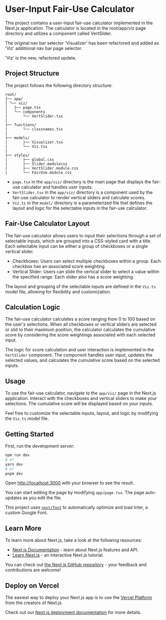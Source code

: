 # User-Input Fair-Use Calculator

This project contains a user-input fair-use calculator implemented in the Next.js application. The calculator is located in the root/app/viz page directory and utilizes a component called VertSlider.

The original nav bar selector 'Visualizer' has been refactored and added as 'Viz' additional nav bar page selector.

'Viz' is the new, refactored update.

## Project Structure

The project follows the following directory structure:

```
root/
├── app/
│ └── viz/
│   ├── page.tsx
│   └── components
|       └── VertSlider.tsx
|
├── functions/
|       └── classnames.tsx
|
├── models/
|       ├── Visualizer.tsx
|       └── Viz.tsx
|
├── styles/
|       ├── global.css
|       ├── Slider.modulecss
|       ├── VertSlider.module.css
|       └── FairUse.module.css
```

- `page.tsx` in the `app/viz/` directory is the main page that displays the fair-use calculator and handles user inputs.
- `VertSlider.tsx` in the `app/viz/` directory is a component used by the fair-use calculator to render vertical sliders and calculate scores.
- `Viz.ts` in the `model/` directory is a parameterized file that defines the layout and logic for the selectable inputs in the fair-use calculator.

## Fair-Use Calculator Layout

The fair-use calculator allows users to input their selections through a set of selectable inputs, which are grouped into a CSS-styled card with a title. Each selectable input can be either a group of checkboxes or a single vertical slider.

- Checkboxes: Users can select multiple checkboxes within a group. Each checkbox has an associated score weighting.
- Vertical Slider: Users can slide the vertical slider to select a value within the specified range. Each slider also has a score weighting.

The layout and grouping of the selectable inputs are defined in the `Viz.ts` model file, allowing for flexibility and customization.

## Calculation Logic

The fair-use calculator calculates a score ranging from 0 to 100 based on the user's selections. When all checkboxes or vertical sliders are selected or slid to their maximum position, the calculator calculates the cumulative score by considering the score weightings associated with each selected input.

The logic for score calculation and user interaction is implemented in the `VertSlider` component. The component handles user input, updates the selected values, and calculates the cumulative score based on the selected inputs.

## Usage

To use the fair-use calculator, navigate to the `app/viz/` page in the Next.js application. Interact with the checkboxes and vertical sliders to make your selections. The cumulative score will be displayed based on your inputs.

Feel free to customize the selectable inputs, layout, and logic by modifying the `Viz.ts` model file.

## Getting Started

First, run the development server:

```bash
npm run dev
# or
yarn dev
# or
pnpm dev
```

Open [http://localhost:3000](http://localhost:3000) with your browser to see the result.

You can start editing the page by modifying `app/page.tsx`. The page auto-updates as you edit the file.

This project uses [`next/font`](https://nextjs.org/docs/basic-features/font-optimization) to automatically optimize and load Inter, a custom Google Font.

## Learn More

To learn more about Next.js, take a look at the following resources:

- [Next.js Documentation](https://nextjs.org/docs) - learn about Next.js features and API.
- [Learn Next.js](https://nextjs.org/learn) - an interactive Next.js tutorial.

You can check out [the Next.js GitHub repository](https://github.com/vercel/next.js/) - your feedback and contributions are welcome!

## Deploy on Vercel

The easiest way to deploy your Next.js app is to use the [Vercel Platform](https://vercel.com/new?utm_medium=default-template&filter=next.js&utm_source=create-next-app&utm_campaign=create-next-app-readme) from the creators of Next.js.

Check out our [Next.js deployment documentation](https://nextjs.org/docs/deployment) for more details.






